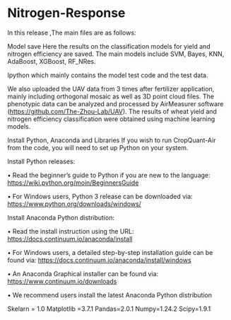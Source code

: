 # Nitrogen-Response

In this release ,The main files are as follows:

Model save 
Here the results on the classification models for yield and nitrogen efficiency are saved. The main models include SVM, Bayes, KNN, AdaBoost, XGBoost, RF_NRes.

Ipython
which mainly contains the model test code and the test data.

We also uploaded the UAV data from 3 times after fertilizer application, mainly including orthogonal mosaic as well as 3D point cloud files. The phenotypic data can be analyzed and processed by AirMeasurer software (https://github.com/The-Zhou-Lab/UAV). The results of wheat yield and nitrogen efficiency classification were obtained using machine learning models.

Install Python, Anaconda and Libraries
If you wish to run CropQuant-Air from the code, you will need to set up Python on your system.

Install Python releases:

• Read the beginner’s guide to Python if you are new to the language: https://wiki.python.org/moin/BeginnersGuide

• For Windows users, Python 3 release can be downloaded via: https://www.python.org/downloads/windows/


Install Anaconda Python distribution:

• Read the install instruction using the URL: https://docs.continuum.io/anaconda/install

• For Windows users, a detailed step-by-step installation guide can be found via: https://docs.continuum.io/anaconda/install/windows

• An Anaconda Graphical installer can be found via: https://www.continuum.io/downloads

• We recommend users install the latest Anaconda Python distribution



Skelarn = 1.0
Matplotlib =3.7.1
Pandas=2.0.1
Numpy=1.24.2
Scipy=1.9.1
